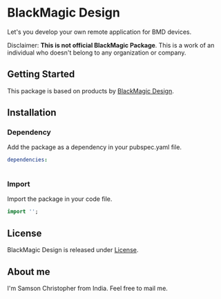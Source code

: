 # BlackMagic Design

Let's you develop your own remote application for BMD devices.

Disclaimer: 
    **This is not official BlackMagic Package**. This is a work of an individual who doesn't belong to any organization or company.

## Getting Started

This package is based on products by [BlackMagic Design](https://www.blackmagicdesign.com/).

## Installation

### Dependency
Add the package as a dependency in your pubspec.yaml file.
```yaml
dependencies:
  
```

### Import
Import the package in your code file.
```dart
import '';
```

## License

BlackMagic Design is released under [License](https://github.com/SamsonChris71/blackmagicdesign/blob/master/LICENSE).

## About me

I'm Samson Christopher from India.
Feel free to mail me.
